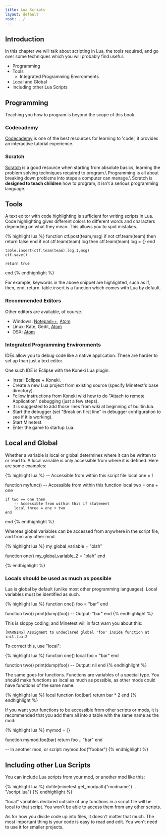 ```yaml
---
title: Lua Scripts
layout: default
root: ../
---
```


## Introduction

In this chapter we will talk about scripting in Lua, the tools required,
and go over some techniques which you will probably find useful.

* Programming
* Tools
	* Integrated Programming Environments
* Local and Global
* Including other Lua Scripts

## Programming

Teaching you how to program is beyond the scope of this book.

### Codecademy
[Codecademy](http://www.codecademy.com/) is one of the best resources for learning to 'code',
it provides an interactive tutorial experience.

### Scratch
[Scratch](https://scratch.mit.edu) is a good resource when starting from absolute basics,
learning the problem solving techniques required to program.\\
Programming is all about breaking down problems into steps a computer can manage.\\
Scratch is **designed to teach children** how to program, it isn't a serious programming language.

## Tools

A text editor with code highlighting is sufficient for writing scripts in Lua.
Code highlighting gives different colors to different words and characters
depending on what they mean. This allows you to spot mistakes.

{% highlight lua %}
function ctf.post(team,msg)
	if not ctf.team(team) then
		return false
	end
	if not ctf.team(team).log then
		ctf.team(team).log = {}
	end

	table.insert(ctf.team(team).log,1,msg)
	ctf.save()

	return true
end
{% endhighlight %}

For example, keywords in the above snippet are highlighted, such as if, then, end, return.
table.insert is a function which comes with Lua by default.

### Recommended Editors

Other editors are available, of course.

* Windows: [Notepad++](http://notepad-plus-plus.org/), [Atom](http://atom.io/)
* Linux: Kate, Gedit, [Atom](http://atom.io/)
* OSX: [Atom](http://atom.io/)

### Integrated Programming Environments

IDEs allow you to debug code like a native application.
These are harder to set up than just a text editor.

One such IDE is Eclipse with the Koneki Lua plugin:

* Install Eclipse + Koneki.
* Create a new Lua project from existing source (specify Minetest's base directory).
* Follow instructions from Koneki wiki how to do "Attach to remote Application" debugging (just a few steps).
* It is suggested to add those lines from wiki at beginning of builtin.lua.
* Start the debugger (set "Break on first line" in debugger configuration to see if it is working).
* Start Minetest.
* Enter the game to startup Lua.

## Local and Global

Whether a variable is local or global determines where it can be written to or read to.
A local variable is only accessible from where it is defined. Here are some examples:

{% highlight lua %}
-- Accessible from within this script file
local one = 1

function myfunc()
	-- Accessible from within this function
	local two = one + one

	if two == one then
		-- Accessible from within this if statement
		local three = one + two
	end
end
{% endhighlight %}

Whereas global variables can be accessed from anywhere in the script file, and from any other mod.

{% highlight lua %}
my_global_variable = "blah"

function one()
	my_global_variable_2 = "blah"
end

{% endhighlight %}


### Locals should be used as much as possible

Lua is global by default (unlike most other programming languages).
Local variables must be identified as such.

{% highlight lua %}
function one()
	foo = "bar"
end

function two()
	print(dump(foo))  -- Output: "bar"
end
{% endhighlight %}

This is sloppy coding, and Minetest will in fact warn you about this:

	[WARNING] Assigment to undeclared global 'foo' inside function at init.lua:2

To correct this, use "local":

{% highlight lua %}
function one()
	local foo = "bar"
end

function two()
	print(dump(foo))  -- Output: nil
end
{% endhighlight %}

The same goes for functions. Functions are variables of a special type.
You should make functions as local as much as possible,
as other mods could have functions of the same name.

{% highlight lua %}
local function foo(bar)
	return bar * 2
end
{% endhighlight %}

If you want your functions to be accessible from other scripts or mods, it is recommended that
you add them all into a table with the same name as the mod:

{% highlight lua %}
mymod = {}

function mymod.foo(bar)
	return foo .. "bar"
end

-- In another mod, or script:
mymod.foo("foobar")
{% endhighlight %}

## Including other Lua Scripts

You can include Lua scripts from your mod, or another mod like this:

{% highlight lua %}
dofile(minetest.get_modpath("modname") .. "/script.lua")
{% endhighlight %}

"local" variables declared outside of any functions in a script file will be local to that script.
You won't be able to access them from any other scripts.

As for how you divide code up into files, it doesn't matter that much.
The most important thing is your code is easy to read and edit.
You won't need to use it for smaller projects.
